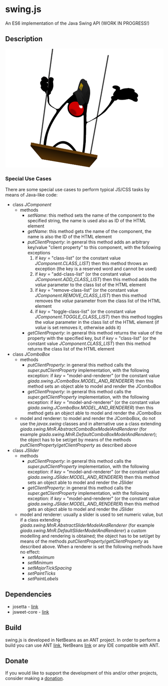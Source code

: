 # swing.js
An ES6 implementation of the Java Swing API (WORK IN PROGRESS!)

## Description
![swing-js.png](https://github.com/gianpierodiblasi/swing.js/blob/master/readme/swing-js.png?raw=true)

### Special Use Cases
There are some special use cases to perform typical JS/CSS tasks by means of Java-like code:
- class *JComponent*
  - methods
    - *setName*: this method sets the name of the component to the specified string, the name is used also as ID of the HTML element
    - *getName*: this method gets the name of the component, the name is also the ID of the HTML element
    - *putClientProperty*: in general this method adds an arbitrary key/value "client property" to this component, with the following exceptions
      1. if *key* = "class-list" (or the constant value *JComponent.CLASS_LIST*) then this method throws an exception (the key is a reserved word and cannot be used)
      2. if *key* = "add-class-list" (or the constant value *JComponent.ADD_CLASS_LIST*) then this method adds the *value* parameter to the class list of the HTML element
      3. if *key* = "remove-class-list" (or the constant value *JComponent.REMOVE_CLASS_LIST*) then this method removes the *value* parameter from the class list of the HTML element
      4. if *key* = "toggle-class-list" (or the constant value *JComponent.TOGGLE_CLASS_LIST*) then this method toggles the *value* parameter in the class list of the HTML element (if *value* is set removes it, otherwise adds it)
    - *getClientProperty*: in general this method returns the value of the property with the specified key, but if *key* = "class-list" (or the constant value *JComponent.CLASS_LIST*) then this method returns the class list of the HTML element
- class *JComboBox*
  - methods
    - *putClientProperty*: in general this method calls the *super.putClientProperty* implementation, with the following exception: if *key* = "model-and-renderer" (or the constant value *giada.swing.JComboBox.MODEL_AND_RENDERER*) then this method sets an object able to model and render the JComboBox
    - *getClientProperty*: in general this method calls the *super.getClientProperty* implementation, with the following exception: if *key* = "model-and-renderer" (or the constant value *giada.swing.JComboBox.MODEL_AND_RENDERER*) then this method gets an object able to model and render the JComboBox
  - model and renderer: to model and render the JComboBox, do not use the *javax.swing* classes and in alternative use a class extending *giada.swing.MnR.AbstractComboBoxModelAndRenderer* (for example *giada.swing.MnR.DefaultComboBoxModelAndRenderer*);
    the object has to be set/get by means of the methods *putClientProperty*/*getClientProperty* as described above
- class *JSlider*
  - methods
    - *putClientProperty*: in general this method calls the *super.putClientProperty* implementation, with the following exception: if *key* = "model-and-renderer" (or the constant value *giada.swing.JSlider.MODEL_AND_RENDERER*) then this method sets an object able to model and render the JSlider
    - *getClientProperty*: in general this method calls the *super.getClientProperty* implementation, with the following exception: if *key* = "model-and-renderer" (or the constant value *giada.swing.JSlider.MODEL_AND_RENDERER*) then this method gets an object able to model and render the JSlider
  - model and renderer: usually a slider is used to set numeric value, but if a class extending *giada.swing.MnR.AbstractSliderModelAndRenderer* (for example *giada.swing.MnR.DefaultSliderModelAndRenderer*) a custom modelling and rendering is obtained;
    the object has to be set/get by means of the methods *putClientProperty*/*getClientProperty* as described above. When a renderer is set the following methods have no effect:
    - *setMaximum*
    - *setMinimum*
    - *setMajorTickSpacing*
    - *setPaintTicks*
    - *setPaintLabels*

## Dependencies
- josetta - [link](https://github.com/gianpierodiblasi/josetta)
- jsweet-core - [link](https://repository.jsweet.org/artifactory/libs-release-local/org/jsweet/jsweet-core/)

## Build
swing.js is developed in NetBeans as an ANT project. In order to perform a build you can use ANT [link](https://ant.apache.org/), NetBeans [link](https://netbeans.apache.org/)  or any IDE compatible with ANT.

## Donate
If you would like to support the development of this and/or other projects, consider making a [donation](https://www.paypal.com/donate/?business=HCDX9BAEYDF4C&no_recurring=0&currency_code=EUR).